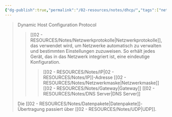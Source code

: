```yaml
---
{"dg-publish":true,"permalink":"/02-resources/notes/dhcp/","tags":["netzwerk","netzwerk/protocol"],"noteIcon":"","updated":"2025-03-15T22:09:36.686+01:00"}
---
```


> Dynamic Host Configuration Protocol
>>[[02 - RESOURCES/Notes/Netzwerkprotokolle\|Netzwerkprotokolle]], das verwendet wird, um Netzwerke automatisch zu verwalten und bestimmten Einstellungen zuzuweisen. 
>>So erhält jedes Gerät, das in das Netzwerk integriert ist, eine eindeutige Konfiguration.
>>>[[02 - RESOURCES/Notes/IP\|02 - RESOURCES/Notes/IP]]-Adresse
>>>[[02 - RESOURCES/Notes/Netzwerkmaske\|Netzwerkmaske]]
>>>[[02 - RESOURCES/Notes/Gateway\|Gateway]]
>>>[[02 - RESOURCES/Notes/DNS Server\|DNS Server]]
>
>Die [[02 - RESOURCES/Notes/Datenpakete\|Datenpakete]]-Übertragung passiert über [[02 - RESOURCES/Notes/UDP\|UDP]].
